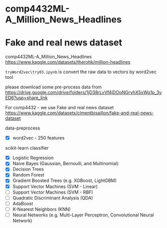 # comp4432ML-A_Million_News_Headlines
# Fake and real news dataset

comp4432ML-A_Million_News_Headlines
https://www.kaggle.com/datasets/therohk/million-headlines

```tryWord2vec\try03.ipynb``` is convert the raw data to vectors by word2vec tool

please download some pre-process data from https://drive.google.com/drive/folders/1jD38rLvVf4jDOoNGryhX5xWg1p_3vED6?usp=share_link


For comp4432 - we use Fake and real news dataset
https://www.kaggle.com/datasets/clmentbisaillon/fake-and-real-news-dataset

data-preprocess
- [x] word2vec - 250 features

scikit-learn classifier

- [x] Logistic Regression
- [x] Naive Bayes (Gaussian, Bernoulli, and Multinomial)
- [x] Decision Trees
- [x] Random Forest
- [x] Gradient Boosted Trees (e.g. XGBoost, LightGBM)
- [x] Support Vector Machines (SVM - Linear)
- [ ] Support Vector Machines (SVM - RBF)
- [ ] Quadratic Discriminant Analysis (QDA)
- [ ] AdaBoost
- [ ] K-Nearest Neighbors (KNN)
- [ ] Neural Networks (e.g. Multi-Layer Perceptron, Convolutional Neural Network)